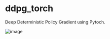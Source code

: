 # ddpg_torch
Deep Deterministic Policy Gradient using Pytoch.

![image](https://user-images.githubusercontent.com/68826045/159371964-f5537028-3f05-4fd2-82d2-fc3fb478f6e4.png)

